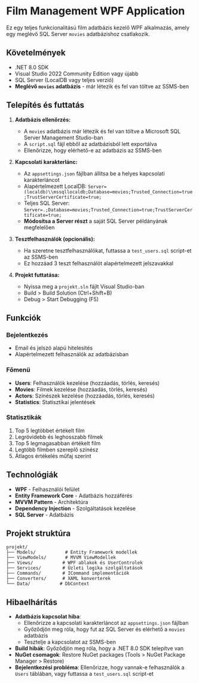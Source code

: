 # Film Management WPF Application

Ez egy teljes funkcionalitású film adatbázis kezelő WPF alkalmazás, amely egy meglévő SQL Server `movies` adatbázishoz csatlakozik.

## Követelmények

- .NET 8.0 SDK
- Visual Studio 2022 Community Edition vagy újabb
- SQL Server (LocalDB vagy teljes verzió)
- **Meglévő `movies` adatbázis** - már létezik és fel van töltve az SSMS-ben

## Telepítés és futtatás

1. **Adatbázis ellenőrzés:**
   - A `movies` adatbázis már létezik és fel van töltve a Microsoft SQL Server Management Studio-ban
   - A `script.sql` fájl ebből az adatbázisból lett exportálva
   - Ellenőrizze, hogy elérhető-e az adatbázis az SSMS-ben

2. **Kapcsolati karakterlánc:**
   - Az `appsettings.json` fájlban állítsa be a helyes kapcsolati karakterláncot
   - Alapértelmezett LocalDB: `Server=(localdb)\\mssqllocaldb;Database=movies;Trusted_Connection=true;TrustServerCertificate=true;`
   - Teljes SQL Server: `Server=.;Database=movies;Trusted_Connection=true;TrustServerCertificate=true;`
   - **Módosítsa a Server részt** a saját SQL Server példányának megfelelően

3. **Tesztfelhasználók (opcionális):**
   - Ha szeretne tesztfelhasználókat, futtassa a `test_users.sql` script-et az SSMS-ben
   - Ez hozzáad 3 teszt felhasználót alapértelmezett jelszavakkal

4. **Projekt futtatása:**
   - Nyissa meg a `projekt.sln` fájlt Visual Studio-ban
   - Build > Build Solution (Ctrl+Shift+B)
   - Debug > Start Debugging (F5)

## Funkciók

### Bejelentkezés
- Email és jelszó alapú hitelesítés
- Alapértelmezett felhasználók az adatbázisban

### Főmenü
- **Users**: Felhasználók kezelése (hozzáadás, törlés, keresés)
- **Movies**: Filmek kezelése (hozzáadás, törlés, keresés)
- **Actors**: Színészek kezelése (hozzáadás, törlés, keresés)
- **Statistics**: Statisztikai jelentések

### Statisztikák
1. Top 5 legtöbbet értékelt film
2. Legrövidebb és leghosszabb filmek
3. Top 5 legmagasabban értékelt film
4. Legtöbb filmben szereplő színész
5. Átlagos értékelés műfaj szerint

## Technológiák

- **WPF** - Felhasználói felület
- **Entity Framework Core** - Adatbázis hozzáférés
- **MVVM Pattern** - Architektúra
- **Dependency Injection** - Szolgáltatások kezelése
- **SQL Server** - Adatbázis

## Projekt struktúra

```
projekt/
├── Models/           # Entity Framework modellek
├── ViewModels/       # MVVM ViewModellek
├── Views/           # WPF ablakok és UserControlek
├── Services/        # Üzleti logika szolgáltatások
├── Commands/        # ICommand implementációk
├── Converters/      # XAML konverterek
└── Data/           # DbContext
```

## Hibaelhárítás

- **Adatbázis kapcsolat hiba**: 
  - Ellenőrizze a kapcsolati karakterláncot az `appsettings.json` fájlban
  - Győződjön meg róla, hogy fut az SQL Server és elérhető a `movies` adatbázis
  - Tesztelje a kapcsolatot az SSMS-ben
- **Build hibák**: Győződjön meg róla, hogy a .NET 8.0 SDK telepítve van
- **NuGet csomagok**: Restore NuGet packages (Tools > NuGet Package Manager > Restore)
- **Bejelentkezési probléma**: Ellenőrizze, hogy vannak-e felhasználók a `Users` táblában, vagy futtassa a `test_users.sql` script-et
